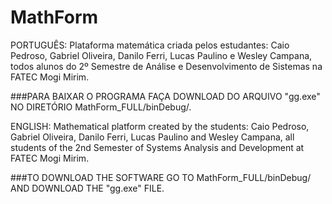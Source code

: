 # MathForm

PORTUGUÊS:
Plataforma matemática criada pelos estudantes:
Caio Pedroso, Gabriel Oliveira, Danilo Ferri, Lucas Paulino e Wesley Campana, 
todos alunos do 2º Semestre de Análise e Desenvolvimento de Sistemas na FATEC Mogi Mirim.

###PARA BAIXAR O PROGRAMA FAÇA DOWNLOAD DO ARQUIVO "gg.exe" NO DIRETÓRIO MathForm_FULL/binDebug/.

ENGLISH:
Mathematical platform created by the students:
Caio Pedroso, Gabriel Oliveira, Danilo Ferri, Lucas Paulino and Wesley Campana,
all students of the 2nd Semester of Systems Analysis and Development at FATEC Mogi Mirim.

###TO DOWNLOAD THE SOFTWARE GO TO MathForm_FULL/binDebug/ AND DOWNLOAD THE "gg.exe" FILE.
